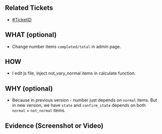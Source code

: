 ## Related Tickets

- [#TicketID](https://edu-redmine.sun-asterisk.vn/issues/???)

## WHAT (optional)

- Change number items `completed/total` in admin page.

## HOW

- I edit js file, inject not_vary_normal items in calculate function.

## WHY (optional)

- Because in previous version - number just depends on `normal` items. But in new version, we have `state` and `confirm_state` depends on both `normal` + `not_normal` items.

## Evidence (Screenshot or Video)
